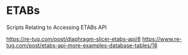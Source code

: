 # ETABs
Scripts Relating to Accessing ETABs API

https://re-tug.com/post/diaphragm-slicer-etabs-api/8
https://www.re-tug.com/post/etabs-api-more-examples-database-tables/18
